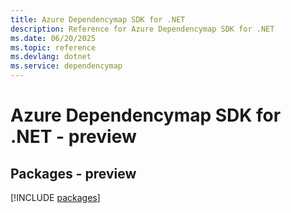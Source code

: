 ```yaml
---
title: Azure Dependencymap SDK for .NET
description: Reference for Azure Dependencymap SDK for .NET
ms.date: 06/20/2025
ms.topic: reference
ms.devlang: dotnet
ms.service: dependencymap
---
```

# Azure Dependencymap SDK for .NET - preview
## Packages - preview
[!INCLUDE [packages](dependencymap-index.md)]